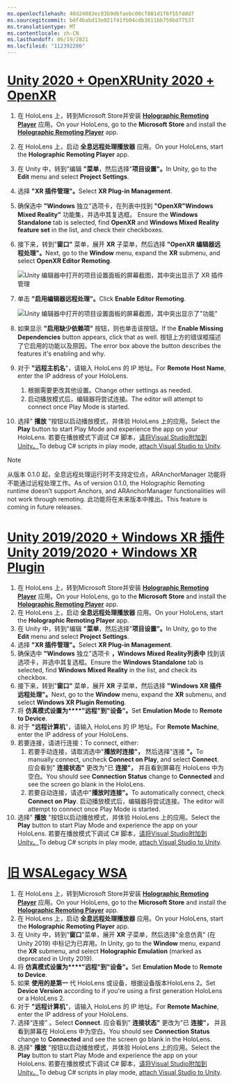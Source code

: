 ```yaml
---
ms.openlocfilehash: 40d24083ec83b9d6faebc00cf801d1f6f55fddd7
ms.sourcegitcommit: bdf4babd13e021f41fb04cdb3611bb759bd77537
ms.translationtype: MT
ms.contentlocale: zh-CN
ms.lasthandoff: 06/19/2021
ms.locfileid: "112392286"
---
```

# <a name="unity-2020--openxr"></a>[<span data-ttu-id="8cdaa-101">Unity 2020 + OpenXR</span><span class="sxs-lookup"><span data-stu-id="8cdaa-101">Unity 2020 + OpenXR</span></span>](#tab/openxr)

1. <span data-ttu-id="8cdaa-102">在 HoloLens 上，转到Microsoft Store并安装 **[Holographic Remoting Player](https://www.microsoft.com/store/p/holographic-remoting-player/9nblggh4sv40)** 应用。</span><span class="sxs-lookup"><span data-stu-id="8cdaa-102">On your HoloLens, go to the **Microsoft Store** and install the **[Holographic Remoting Player](https://www.microsoft.com/store/p/holographic-remoting-player/9nblggh4sv40)** app.</span></span>
1. <span data-ttu-id="8cdaa-103">在 HoloLens 上，启动 **全息远程处理播放器** 应用。</span><span class="sxs-lookup"><span data-stu-id="8cdaa-103">On your HoloLens, start the **Holographic Remoting Player** app.</span></span>
1. <span data-ttu-id="8cdaa-104">在 Unity 中，转到"编辑 **"菜单**，然后选择"**项目设置"。**</span><span class="sxs-lookup"><span data-stu-id="8cdaa-104">In Unity, go to the **Edit** menu and select **Project Settings**.</span></span>
1. <span data-ttu-id="8cdaa-105">选择 **"XR 插件管理"。**</span><span class="sxs-lookup"><span data-stu-id="8cdaa-105">Select **XR Plug-in Management**.</span></span>
1. <span data-ttu-id="8cdaa-106">确保选中 **"Windows** 独立"选项卡，在列表中找到 **"OpenXR"Windows Mixed Reality"** 功能集，并选中其复选框。 </span><span class="sxs-lookup"><span data-stu-id="8cdaa-106">Ensure the **Windows Standalone** tab is selected, find **OpenXR** and **Windows Mixed Reality feature set** in the list, and check their checkboxes.</span></span>
1. <span data-ttu-id="8cdaa-107">接下来，转到"**窗口"** 菜单，展开 **XR** 子菜单，然后选择 **"OpenXR 编辑器远程处理"。**</span><span class="sxs-lookup"><span data-stu-id="8cdaa-107">Next, go to the **Window** menu, expand the **XR** submenu, and select **OpenXR Editor Remoting**.</span></span>

    ![Unity 编辑器中打开的项目设置面板的屏幕截图，其中突出显示了 XR 插件管理](../images/openxr-features-img-02.png)

1. <span data-ttu-id="8cdaa-109">单击 **"启用编辑器远程处理"。**</span><span class="sxs-lookup"><span data-stu-id="8cdaa-109">Click **Enable Editor Remoting**.</span></span>

    ![Unity 编辑器中打开的项目设置面板的屏幕截图，其中突出显示了"功能"](../images/openxr-features-img-03.png)

1. <span data-ttu-id="8cdaa-111">如果显示 **"启用缺少依赖项"** 按钮，则也单击该按钮。</span><span class="sxs-lookup"><span data-stu-id="8cdaa-111">If the **Enable Missing Dependencies** button appears, click that as well.</span></span> <span data-ttu-id="8cdaa-112">按钮上方的错误框描述了它启用的功能以及原因。</span><span class="sxs-lookup"><span data-stu-id="8cdaa-112">The error box above the button describes the features it's enabling and why.</span></span>
1. <span data-ttu-id="8cdaa-113">对于 **"远程主机名**"，请输入 HoloLens 的 IP 地址。</span><span class="sxs-lookup"><span data-stu-id="8cdaa-113">For **Remote Host Name**, enter the IP address of your HoloLens.</span></span>
   1. <span data-ttu-id="8cdaa-114">根据需要更改其他设置。</span><span class="sxs-lookup"><span data-stu-id="8cdaa-114">Change other settings as needed.</span></span>
   1. <span data-ttu-id="8cdaa-115">启动播放模式后，编辑器将尝试连接。</span><span class="sxs-lookup"><span data-stu-id="8cdaa-115">The editor will attempt to connect once Play Mode is started.</span></span>
1. <span data-ttu-id="8cdaa-116">选择" **播放** "按钮以启动播放模式，并体验 HoloLens 上的应用。</span><span class="sxs-lookup"><span data-stu-id="8cdaa-116">Select the **Play** button to start Play Mode and experience the app on your HoloLens.</span></span> <span data-ttu-id="8cdaa-117">若要在播放模式下调试 C# 脚本，[请将Visual Studio附加到 Unity。](/visualstudio/gamedev/unity/get-started/using-visual-studio-tools-for-unity?pivots=windows)</span><span class="sxs-lookup"><span data-stu-id="8cdaa-117">To debug C# scripts in play mode, [attach Visual Studio to Unity](/visualstudio/gamedev/unity/get-started/using-visual-studio-tools-for-unity?pivots=windows).</span></span>

> [!NOTE]
> <span data-ttu-id="8cdaa-118">从版本 0.1.0 起，全息远程处理运行时不支持定位点，ARAnchorManager 功能将不能通过远程处理工作。</span><span class="sxs-lookup"><span data-stu-id="8cdaa-118">As of version 0.1.0, the Holographic Remoting runtime doesn’t support Anchors, and ARAnchorManager functionalities will not work through remoting.</span></span>  <span data-ttu-id="8cdaa-119">此功能将在未来版本中推出。</span><span class="sxs-lookup"><span data-stu-id="8cdaa-119">This feature is coming in future releases.</span></span>

# <a name="unity-20192020--windows-xr-plugin"></a>[<span data-ttu-id="8cdaa-120">Unity 2019/2020 + Windows XR 插件</span><span class="sxs-lookup"><span data-stu-id="8cdaa-120">Unity 2019/2020 + Windows XR Plugin</span></span>](#tab/winxr)

1. <span data-ttu-id="8cdaa-121">在 HoloLens 上，转到Microsoft Store并安装 **[Holographic Remoting Player](https://www.microsoft.com/store/p/holographic-remoting-player/9nblggh4sv40)** 应用。</span><span class="sxs-lookup"><span data-stu-id="8cdaa-121">On your HoloLens, go to the **Microsoft Store** and install the **[Holographic Remoting Player](https://www.microsoft.com/store/p/holographic-remoting-player/9nblggh4sv40)** app.</span></span>
1. <span data-ttu-id="8cdaa-122">在 HoloLens 上，启动 **全息远程处理播放器** 应用。</span><span class="sxs-lookup"><span data-stu-id="8cdaa-122">On your HoloLens, start the **Holographic Remoting Player** app.</span></span>
1. <span data-ttu-id="8cdaa-123">在 Unity 中，转到"编辑 **"菜单**，然后选择"**项目设置"。**</span><span class="sxs-lookup"><span data-stu-id="8cdaa-123">In Unity, go to the **Edit** menu and select **Project Settings**.</span></span>
1. <span data-ttu-id="8cdaa-124">选择 **"XR 插件管理"。**</span><span class="sxs-lookup"><span data-stu-id="8cdaa-124">Select **XR Plug-in Management**.</span></span>
1. <span data-ttu-id="8cdaa-125">确保选中 **"Windows** 独立"选项卡 **，Windows Mixed Reality列表中** 找到该选项卡，并选中其复选框。</span><span class="sxs-lookup"><span data-stu-id="8cdaa-125">Ensure the **Windows Standalone** tab is selected, find **Windows Mixed Reality** in the list, and check its checkbox.</span></span>
1. <span data-ttu-id="8cdaa-126">接下来，转到"**窗口"** 菜单，展开 **XR** 子菜单，然后选择 **"Windows XR 插件远程处理"。**</span><span class="sxs-lookup"><span data-stu-id="8cdaa-126">Next, go to the **Window** menu, expand the **XR** submenu, and select **Windows XR Plugin Remoting**.</span></span>
1. <span data-ttu-id="8cdaa-127">将 **仿真模式设置为\*\*\*\*"远程"到"设备"。**</span><span class="sxs-lookup"><span data-stu-id="8cdaa-127">Set **Emulation Mode** to **Remote to Device**.</span></span>
1. <span data-ttu-id="8cdaa-128">对于 **"远程计算机**"，请输入 HoloLens 的 IP 地址。</span><span class="sxs-lookup"><span data-stu-id="8cdaa-128">For **Remote Machine**, enter the IP address of your HoloLens.</span></span>
1. <span data-ttu-id="8cdaa-129">若要连接，请进行连接：</span><span class="sxs-lookup"><span data-stu-id="8cdaa-129">To connect, either:</span></span>
   1. <span data-ttu-id="8cdaa-130">若要手动连接，请取消选中"**播放时连接"，** 然后选择"连接 **"。**</span><span class="sxs-lookup"><span data-stu-id="8cdaa-130">To manually connect, uncheck **Connect on Play**, and select **Connect**.</span></span> <span data-ttu-id="8cdaa-131">应会看到" **连接状态"** 更改为"已 **连接"，** 并且看到屏幕在 HoloLens 中为空白。</span><span class="sxs-lookup"><span data-stu-id="8cdaa-131">You should see **Connection Status** change to **Connected** and see the screen go blank in the HoloLens.</span></span>
   1. <span data-ttu-id="8cdaa-132">若要自动连接，请选中"**播放时连接"。**</span><span class="sxs-lookup"><span data-stu-id="8cdaa-132">To automatically connect, check **Connect on Play**.</span></span> <span data-ttu-id="8cdaa-133">启动播放模式后，编辑器将尝试连接。</span><span class="sxs-lookup"><span data-stu-id="8cdaa-133">The editor will attempt to connect once Play Mode is started.</span></span>
1. <span data-ttu-id="8cdaa-134">选择" **播放** "按钮以启动播放模式，并体验 HoloLens 上的应用。</span><span class="sxs-lookup"><span data-stu-id="8cdaa-134">Select the **Play** button to start Play Mode and experience the app on your HoloLens.</span></span> <span data-ttu-id="8cdaa-135">若要在播放模式下调试 C# 脚本，[请将Visual Studio附加到 Unity。](/visualstudio/gamedev/unity/get-started/using-visual-studio-tools-for-unity?pivots=windows)</span><span class="sxs-lookup"><span data-stu-id="8cdaa-135">To debug C# scripts in play mode, [attach Visual Studio to Unity](/visualstudio/gamedev/unity/get-started/using-visual-studio-tools-for-unity?pivots=windows).</span></span>

# <a name="legacy-wsa"></a>[<span data-ttu-id="8cdaa-136">旧 WSA</span><span class="sxs-lookup"><span data-stu-id="8cdaa-136">Legacy WSA</span></span>](#tab/wsa)

1. <span data-ttu-id="8cdaa-137">在 HoloLens 上，转到Microsoft Store并安装 **[Holographic Remoting Player](https://www.microsoft.com/store/p/holographic-remoting-player/9nblggh4sv40)** 应用。</span><span class="sxs-lookup"><span data-stu-id="8cdaa-137">On your HoloLens, go to the **Microsoft Store** and install the **[Holographic Remoting Player](https://www.microsoft.com/store/p/holographic-remoting-player/9nblggh4sv40)** app.</span></span>
1. <span data-ttu-id="8cdaa-138">在 HoloLens 上，启动 **全息远程处理播放器** 应用。</span><span class="sxs-lookup"><span data-stu-id="8cdaa-138">On your HoloLens, start the **Holographic Remoting Player** app.</span></span>
1. <span data-ttu-id="8cdaa-139">在 Unity 中，转到"**窗口**"菜单，展开 **XR** 子菜单，然后选择"全息仿真" (在 Unity 2019) 中标记为已弃用。</span><span class="sxs-lookup"><span data-stu-id="8cdaa-139">In Unity, go to the **Window** menu, expand the **XR** submenu, and select **Holographic Emulation** (marked as deprecated in Unity 2019).</span></span>
1. <span data-ttu-id="8cdaa-140">将 **仿真模式设置为\*\*\*\*"远程"到"设备"。**</span><span class="sxs-lookup"><span data-stu-id="8cdaa-140">Set **Emulation Mode** to **Remote to Device**.</span></span>
1. <span data-ttu-id="8cdaa-141">如果 **使用的是第一** 代 HoloLens 或设备，根据设备版本HoloLens 2。</span><span class="sxs-lookup"><span data-stu-id="8cdaa-141">Set **Device Version** according to if you're using a first generation HoloLens or a HoloLens 2.</span></span>
1. <span data-ttu-id="8cdaa-142">对于 **"远程计算机**"，请输入 HoloLens 的 IP 地址。</span><span class="sxs-lookup"><span data-stu-id="8cdaa-142">For **Remote Machine**, enter the IP address of your HoloLens.</span></span>
1. <span data-ttu-id="8cdaa-143">选择“连接”  。</span><span class="sxs-lookup"><span data-stu-id="8cdaa-143">Select **Connect**.</span></span> <span data-ttu-id="8cdaa-144">应会看到" **连接状态"** 更改为"已 **连接"，** 并且看到屏幕在 HoloLens 中为空白。</span><span class="sxs-lookup"><span data-stu-id="8cdaa-144">You should see **Connection Status** change to **Connected** and see the screen go blank in the HoloLens.</span></span>
1. <span data-ttu-id="8cdaa-145">选择" **播放** "按钮以启动播放模式，并体验 HoloLens 上的应用。</span><span class="sxs-lookup"><span data-stu-id="8cdaa-145">Select the **Play** button to start Play Mode and experience the app on your HoloLens.</span></span> <span data-ttu-id="8cdaa-146">若要在播放模式下调试 C# 脚本，[请将Visual Studio附加到 Unity。](/visualstudio/gamedev/unity/get-started/using-visual-studio-tools-for-unity?pivots=windows)</span><span class="sxs-lookup"><span data-stu-id="8cdaa-146">To debug C# scripts in play mode, [attach Visual Studio to Unity](/visualstudio/gamedev/unity/get-started/using-visual-studio-tools-for-unity?pivots=windows).</span></span>
